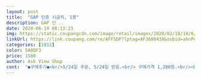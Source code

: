 ```yaml
---
layout: post 
title:  "GAP 인증 시금치, 1봉" 
description: GAP 인 ..
date: 2020-06-19 08:13:23 
img: https://static.coupangcdn.com/image/retail/images/2020/02/18/18/6/9105ab1d-6966-49a1-a9d1-00986542091e.jpg 
linkUrl: https://link.coupang.com/re/AFFSDP?lptag=AF3600438&subid=ahnPublicAsk&pageKey=1273833137&itemId=2279371127&vendorItemId=70276511837&traceid=V0-113-a17feb2824dffd7b 
categories: [1012] 
color: 5A8DF3 
price: 1580 
author: Ask View Shop 
cont:  "●구매후기●<br/>5/24일 주문, 5/24일 받음.<br/> 구매가격 1,280원.<br/><br/><br/>구매가격: 1200₩<br/>그냥 한끼에 홀라당 다 먹어버렸어요.<br/>ㅋㅋ<br/>그중에서도 시금치가 당연히 으뜸아니겠습니꽈!! 시금치 효능은 말하면 입아프죠!! 영양적으로 우수하니 자라나는 영유아기나 아동들은 자주 먹어줘야 합니다 물론 어른들도 먹어야 합니다.<br/><br/>기본 소금, 참기름, 마늘, 대파 넣고 무쳤는데<br/>다들 멀대같이 길기만 해서 별로였거든요.<br/><br/>다음번 구매시까지 다른분 후기 참고해서 재구매할께요.<br/><br/>마트에 파는 단 시금치같은 걸 팔면 좋을텐데.<br/>.<br/><br/>배송일자: 2020/05/23<br/>살짝 삶았는데도 줄기가 너무 연하네요.<br/><br/>상품평처럼 달달한맛은 없을때인가봐요.<br/><br/>섬초도 품절이고, 통통한 시금치 먹고 싶어요.<br/><br/>소비자 입장에서 속상하고 화도나고 안타까워요... <br/><br/>솔직한 구매리뷰입니다<br/>시금치 2봉지 주문해서 받았는데<br/>시금치 데쳐서 무침했는데<br/>시금치 싱싱하고 신선하고 나물해서 반찬으로 먹으니 아이들 잘 먹습니다 프레쉬로 아주 잘 받았습니다 감사히 잘 먹겠습니다!!<br/>시금치국으로 끓이면 더 맛있을것 같아요<br/>싱싱한 야채 가끔 짓물러서 올때는<br/>씻어서 물에  담갔다 뺀다는 마음으로 해야지 오랫동안 끓이면 금방 물러서 먹기 힘들정도로 맛이 없더라구요 주부생활 9년째인데도 시금치 나물은 쉬운데 힘들면서 어려운거 같습니다 ㅋ<br/>아이들 반찬 하려고 구매했습니다.<br/> 다른 시금치 몇번 구매했는데 너무 줄기가 커서 아이들 먹기에 좀 불편해서 검색하다가 이 제품은 줄기가 작고 얇은거 같아서 주문했습니다;;<br/>역시 받아보니 작고 줄기가 여리여리 합니다.<br/> 첫째는 괜찮은데 단다리 먹보 둘째는 이 사이가 좁은데도 불구하고 자주 이에 끼더군요.<br/> 구강구조가 특이한건지.<br/>.<br/> 왜이리 이에 끼는지 어른들도 야채 특히 시금치 먹다보면 이에 끼긴 하지만 둘째는 좀 심한 편이라 ;;<br/>연하기는 해서 괜찮았어요.<br/><br/>우리집 아이들은 반대의 신체라서 첫째는 상위 90프로 이상 둘째는.<br/>평균이라 야채를 많이 먹일려고 합니다<br/>우리집 아이들은 반찬은 가리지 않고 특히 둘째는 시금치를 정말 좋아하고 사랑해서 잘 먹습니다 첫째는 먹으라고 밥에 얹어줘야 먹지만요 ;; ㅎ<br/>이건 키가 작은데 줄기도 얄아요.<br/><br/>이미 다 시금치 무침을 해버려서... <br/>ㅜㅜ<br/>잘 도착했구요.<br/> 키가 작은 시금치가 오긴 했는데<br/>재구매의사는 반반이예요.<br/><br/>정말 한주먹 밖에 안되네요.<br/><br/>제가 항상 신경을 쓰는데 요 시금치는 일단 작아요 줄기도 얇고 단다리 시금치네요!! 단다리 먹보 둘째랑 비슷한 느낌!! 씻어보니 흙은 많이는 아니고 좀 나오긴 하지만 깨끗하고 신선합니다<br/>좀더 통통한 시금치도 팔아주세요.<br/><br/>주문일자; 2020/05/22<br/>줄기도 너무 얇네요.<br/> 애기 시금치들이예요.<br/><br/>참고하시어 좋은 구매 하시기 바랍니다<br/>쿠팡이 배송 빨라서 좋긴한데<br/>키작아서 좋은데 너무 얇아서요.<br/><br/>키작은 시금치를 원해서 상세사진 보고 주문했어요.<br/><br/>통통하고 키작은 시금치가 있는데 쿠팡시금치는<br/>한봉지가 아이스팩에 닿아서 짓물렀어요.<br/><br/>" 
---
```

